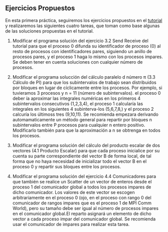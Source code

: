 ## Ejercicios Propuestos
En esta primera práctica, seguiremos los ejercicios propuestos en el [tutorial](https://lsi.ugr.es/jmantas/ppr/tutoriales/) y realizaremos las siguientes cuatro tareas, que toman como base algunas de las soluciones propuestas en el tutorial.
1. Modificar el programa solución del ejercicio 3.2 Send Receive del tutorial para que el proceso 0 difunda su identificador de proceso (0) al resto de procesos con identificadores pares, siguiendo un anillo de procesos pares, y el proceso 1 haga lo mismo con los procesos impares.
Se deben tener en cuenta soluciones con cualquier número de procesos.

2. Modificar el programa solucción del cálculo paralelo d número π (3.3 Cálculo de PI) para que los subintervalos de trabajo sean distribuidos por bloques en lugar de cíclicamente entre los procesos. Por ejemplo,  si tuvieramos  3 procesos y n = 11 (número de subintervalos).
el proceso 0 deber ía aproximar las integrales numéricas en los primeros 4 subintervalos
consecutivos (1,2,3,4), el proceso 1 calcularía las integrales en los siguientes 4 subinterva-los (5,6,7,8,) y el proceso 2 calcuría los últimoss tres (9,10,11). Se recomienda  empezara derivando automamaticamente   un método general para repartir por bloques n subintervalos entre P procesos para cualquier n entero positivo. Modificarlo también para que la aproximación  a n se  obtrenga en todos los procesos.

3. Modificar el programa solución del cálculo del producto escalar de dos vectores (4.1 Producto Escalar) para que cada proceso inicialice por su cuenta su parte correspondiente del vector B de forma local, de tal forma que no haya necesidad de inicializar todo el vector B en el proceso 0 y repartir sus bloques entre los procesos.

4. Modificar el programa solución del ejercicio 4.4 Comunicadores para que también se realice un Scatter de un vector de enteros desde el proceso 1 del comunicador global a todos los procesos impares de dicho comunicador. Los valores de este vector se escogen arbitrariamente en el proceso 0 (ojo, en el proceso con rango 0 del comunicador de rangos impares que es el proceso 1 de MPI Comm World), pero su tamaño debe ser igual al número de procesos impares en el comunicador global.El reparto asignará un elemento de dicho vector a cada proceso impar del comunicador global. Se recomienda usar el comunicador de impares para realizar esta tarea.
